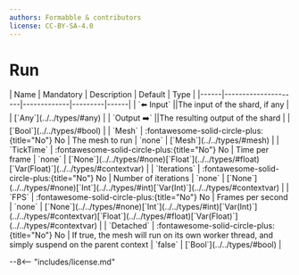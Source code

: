 ```yaml
---
authors: Formabble & contributors
license: CC-BY-SA-4.0
---
```



# Run

<div class="sh-parameters" markdown="1">
| Name | Mandatory | Description | Default | Type |
|------|---------------------|-------------|---------|------|
| `⬅️ Input` ||The input of the shard, if any | | [`Any`](../../types/#any) |
| `Output ➡️` ||The resulting output of the shard | | [`Bool`](../../types/#bool) |
| `Mesh` | :fontawesome-solid-circle-plus:{title="No"} No  | The mesh to run | `none` | [`Mesh`](../../types/#mesh) |
| `TickTime` | :fontawesome-solid-circle-plus:{title="No"} No  | Time per frame | `none` | [`None`](../../types/#none)[`Float`](../../types/#float)[`Var(Float)`](../../types/#contextvar) |
| `Iterations` | :fontawesome-solid-circle-plus:{title="No"} No  | Number of iterations | `none` | [`None`](../../types/#none)[`Int`](../../types/#int)[`Var(Int)`](../../types/#contextvar) |
| `FPS` | :fontawesome-solid-circle-plus:{title="No"} No  | Frames per second | `none` | [`None`](../../types/#none)[`Int`](../../types/#int)[`Var(Int)`](../../types/#contextvar)[`Float`](../../types/#float)[`Var(Float)`](../../types/#contextvar) |
| `Detached` | :fontawesome-solid-circle-plus:{title="No"} No  | If true, the mesh will run on its own worker thread, and simply suspend on the parent context | `false` | [`Bool`](../../types/#bool) |

</div>



--8<-- "includes/license.md"

